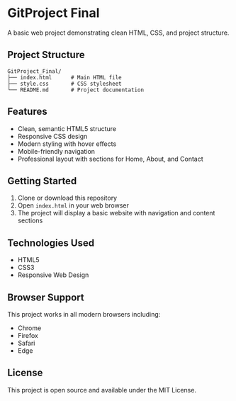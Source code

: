 # GitProject Final

A basic web project demonstrating clean HTML, CSS, and project structure.

## Project Structure

```
GitProject_Final/
├── index.html      # Main HTML file
├── style.css       # CSS stylesheet
└── README.md       # Project documentation
```

## Features

- Clean, semantic HTML5 structure
- Responsive CSS design
- Modern styling with hover effects
- Mobile-friendly navigation
- Professional layout with sections for Home, About, and Contact

## Getting Started

1. Clone or download this repository
2. Open `index.html` in your web browser
3. The project will display a basic website with navigation and content sections

## Technologies Used

- HTML5
- CSS3
- Responsive Web Design

## Browser Support

This project works in all modern browsers including:
- Chrome
- Firefox
- Safari
- Edge

## License

This project is open source and available under the MIT License.
